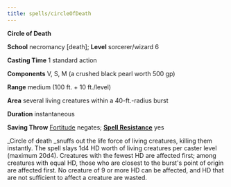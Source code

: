 ```yaml
---
title: spells/circleOfDeath
---
```

 **Circle of Death**

**School** necromancy [death]; **Level** sorcerer/wizard 6

**Casting Time** 1 standard action

**Components** V, S, M (a crushed black pearl worth 500 gp)

**Range** medium (100 ft. + 10 ft./level)

**Area** several living creatures within a 40-ft.-radius burst

**Duration** instantaneous

**Saving Throw** [Fortitude](../combat.md#_fortitude) negates; **[Spell Resistance](../glossary.md#_spell-resistance)** yes

_Circle of death _snuffs out the life force of living creatures, killing them instantly. The spell slays 1d4 HD worth of living creatures per caster level (maximum 20d4). Creatures with the fewest HD are affected first; among creatures with equal HD, those who are closest to the burst's point of origin are affected first. No creature of 9 or more HD can be affected, and HD that are not sufficient to affect a creature are wasted.

